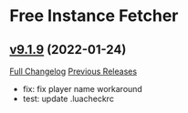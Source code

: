 # Free Instance Fetcher

## [v9.1.9](https://github.com/LiangYuxuan/FreeInstanceFetcher/tree/v9.1.9) (2022-01-24)
[Full Changelog](https://github.com/LiangYuxuan/FreeInstanceFetcher/compare/v9.1.8...v9.1.9) [Previous Releases](https://github.com/LiangYuxuan/FreeInstanceFetcher/releases)

- fix: fix player name workaround  
- test: update .luacheckrc  
